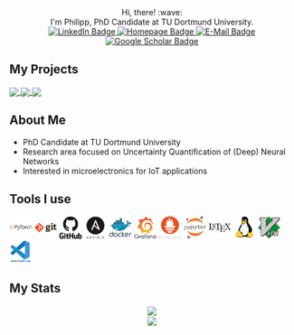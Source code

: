
<div id="header" align="center">
Hi, there! :wave: <br>
I'm Philipp, PhD Candidate at TU Dortmund University.

<div id="badges">
    <a href="https://www.linkedin.com/in/philipp-oberdiek/">
        <img src="https://img.shields.io/badge/LinkedIn-blue?logo=linkedin&style=flat-square" alt="LinkedIn Badge"/>
    </a>
    <a href="https://oberdiek.net">
        <img src="https://img.shields.io/badge/Homepage-blue?style=flat-square&logo=data%3Aimage%2Fpng%3Bbase64%2CiVBORw0KGgoAAAANSUhEUgAAAEAAAABACAYAAACqaXHeAAAAAXNSR0IArs4c6QAABEJJREFUeF7tm02oVVUUx39%2FdaADJQwUM6GMIiQHDixMHSRGkz5AKcuBBKWUpeEgggZpECRIYJEEGUUIiUZB5qCgUihtkIh9EGQ0iL50UBCCNLBWLDiXnvvtc88%2B99zzcXt3T97grL33%2Bv%2F22ueevdZ%2BYoo3TXH9jAGMI6BFAmY23aeX9HdbbjS%2BBcxsJbAFWAMsBAz4FfgYeFXSySZhNAbAzOYArwH3Fgg8DDws6UITIBoBYGbzgY%2BAmxJFfQOslXQ%2B0X5gs9oBmNm8LLxTxffEfAfcJum3gdUldKwVQAXxjUGoDUAW9p8AS3IW4gNgX%2FbsceCOHLtv%2FYVZ13aoBUDCyu8HHpH0j4s2M%2FfjJcBBxFpt22HoAMqK76ltC8JQAQwqvk0IQwNQVXxbEIYCYFji24BQGcCwxTcNoRKAusQ3CWFgAHWLbwrCQACaEt8EhNIAmhZfN4RSANoSXyeEZABti68LQhKAroivA0IhgK6JHzaEvgASjrSvAI9J8rxe4y07QPmR%2BtFBj9K5AMxsJnAcuCVn8MuOtI2rzyZMOEWeBlZLuhjzsR%2BA3cBTOcJaXfnQp4RIeF7S08kAzOxK4CdgVqRTp8QH74S87eCrv0jSH6GeaASY2SbgzYh4T2tvaWvPF22zLBJ8az4Usd0k6UAqgL3AE4GxFy%2Buk%2FRXkSNtPjczj9ofgAWBH3sl7UgFcBC4PzB%2BX9LdbYpLndvMjgB3BfYHJW1MBeDVmbCC87ak%2B1KdmGhnZlcAm4F7gOsBrxXEmhdCvgfeA%2FZL%2BnPA%2BZL9z3sHJA9Q5KCZPQC8DMwtsg2e%2Fw5sleS%2BlGpmlux%2FrQDMzPfcC14ALqXgP2P%2FwNoh6cUy%2FTsBwMzWAh8C08o4H7H10vntko6ljtM6ADNz0V%2BWKIYWafsKWNYrpBQZdwHAKuDTiKNe8vYKkFd%2Fw0sRflliKbANmB3puzL17kAXAOwCdgYiLgErJJ3qt4JmdjNwApgR2O2S9GzR6vvzLgB4A3gwcPYzSasTBTiAWwPb1yXFvvAmDdkFAMk%2FQzEgZQRU7V%2FLz2CTAsYAIgTKLMA4AqqG0Kj3H0fAqK9gVf%2FHEVCV4Kj3H0dAzgoeAsLsz7uS1id%2Byrb9JfgOsC7w9bCkDaH%2FeRHg6eWtgfFZ4MaUjHCZD5Fhb6EsM%2Bz3Cj31NrHtkzTpHmIegO1ALAvzDPBcEYS2AGTi%2FRQankQdxDZJnpq7rOUBuDZLLceee9Ly68h5fuLAK4Crg7l%2BBj5P2UJ%2BbB6gfy%2BfEK68T%2Bk3UhdL%2BjEJgBuZ2VuAJzT%2FD%2B2AJC%2F2TGr9aoNXAV8A%2FneU2y%2FA8rxr90Xl8WXA0RGG4OLvlHQmbwUL09Vm5hGwJ6sUVc3wNhVJvud9Cz8p6Vy%2FSQsB9Dqb2TVZuekGwP8FpovNK0v%2Bc30k9sIr9Q7ooro6fEqOgDom78KYYwBdWIU2fZjyEfAv30XjX7QDJxEAAAAASUVORK5CYII%3D" alt="Homepage Badge"/>
    </a>
    <a href="mailto:git@oberdiek.net">
        <img src="https://img.shields.io/badge/E--Mail-blue?style=flat-square&logo=data%3Aimage%2Fpng%3Bbase64%2CiVBORw0KGgoAAAANSUhEUgAAAEAAAABACAYAAACqaXHeAAAAAXNSR0IArs4c6QAABR1JREFUeF7tmlvIpWMUx3%2FLWY4l5FQUQrjghpKaCWkcZ4yRMUZGxo3DzcTFGMM45HTjVJLImUGOOZTDhRs3XCCEIiNC5JjzLP2%2F1js9s3v3fo97vv3uvVd9fbv3uNbvWc9a61nvY0y42ITbzxTA1AMmnMB0Cky4A0yD4HQKaAq4u0CcBRwP7DDm0%2BJX4HXgCTP7z9x9S%2BBZYN6YG95r3hvAiQKwGrh6wozPzF0tAOuAvRMA64E1wLVmpt%2BdF3ffDFgFXAXodybrBEBGKgb8BOwUv3XBK8ASM%2FuhywTcfRfgYbl72OHAz8DOCn8CoAOSJ%2BPCB%2BKkjsk7FpnZ212E4O5HAE8B%2B4X%2BCoAXAGfGHxsBMLNF7n4A8DRwWNz0F3CFmd3WJQjuvhS4G9g29P4YOMPMPnT3tX0BRFrcBrgLWJYY%2FQhwkZn9Psog3F263xkjnan6KLA8070QQHaXuy8Hbge2jmMfBUX9Hzlx9%2F3Dew8P5f4FrjSzm1JlSwMIb8ibR8vMTHNrZMTdTwEeTOLXV3LzvPhVCUBAyIukdwArzOyf2aTg7ptHilOay1Lcm8DZZvZtnm6VAQQEpcrLgRuSF72lEtrMvpkNCO6%2BK6D5fVy8XxntZmClytx%2BOtUCkMSFucBjwG5x7DtgsZmpvt5k4u7HqJ4H9oyXql4518xeLlKiEYDwhn0ApZKj0mAj%2BmaW1RVFetQ%2BH8FZkV7rGMm7wEIz%2B7zMQxsDCAjKDHK3S5OXPg%2BcZ2aqKlsXd9dK9V4VZ8nDH4r0%2FEfZF7YCIJkSS6Lg2C6OfRqp8v2yCpW5zt0PihR3SFz%2FJ3CJmQlIJWkVQHjDwaGc%2Fks0Gheb2X2VNOtzsbsvBu4BMsifBeT36jy%2FdQABQe4pgxcmSklpjdLfNRXdArhOpXhy%2FwvA0ibTbCgAAoJSpWLCLUmAeicKklIBKplaWqIr0B4dx5TWBGNN02X60AAkyh8LPA7sEceUos4xs1fLeIK7z4lUu3tc%2F32k2tfK3F90zdABhDfsC3yQzFuN4DXA9f1GMBoXKwF1qVThSbT4OtTMvigyrOz5oQNw962iv3BqjlIvRcHyY3rO3dWMuR%2BYn3OPmjPzzUyRv7EMFUAYr37CyaHp18Ct0WbbPo5pNFW4KD6oK31kNC7kNZLfon21Iqn0XozIXyug9sAe3A%2BoiziM1ypRKzOJjJ9jZp%2B4u%2FK3wCifSzSal8VvNVu0jpdsWHK7%2B4GAFjZZuasMIHCNIAzFA8J4kT0tDNFKbK46MBlQd5cHqHDRN4g8eQY438zUs5uR6FAJwl5xSLX%2BgibToXUAZYzvcUE1WrScVqyQ5DYuhgWhVQCD3H7QVIrVnAolZYcLixqvbU6H1gBUHflBQMqca2s6tAJgUxtfMB2UItW9LiWNAcyW8W1BaARgto1vA0JtAKNifFMItQCMmvFNIFQGMKrG14VQCUAYr%2B7r6f0qvFKhd8gX9UmRudmhNICuGF%2FVE0oB6JrxVSAUAuiq8WUhDAQQm6a0qhvpOV8UUgbFhL4A1LeLRmSnjR%2FgCepGLQD0MUW7RDbaIfKclt9dH%2Flez8jxBEHQCnSmaZNuktJmqezz8oZOTpGrdeF8zlI6s3V93ja5sTI%2BmQ697TWd%2BlIAbuz58tKFQW1Lx1UCoF1U2iJ3UltP7chz9JFl3sxu8dgsrah4ArBjRwyoq%2BYvgIxfqw800%2B3ydTGOy31TDxiXkaxrx9QD6pIbl%2FumHjAuI1nXjon3gP8BBLRUiLMXuP4AAAAASUVORK5CYII%3D" alt="E-Mail Badge"/>
    </a>
    <a href="https://scholar.google.de/citations?user=csh8_YkAAAAJ&hl=de&authuser=1">
        <img src="https://img.shields.io/badge/Google_Scholar-blue?style=flat-square&logo=googlescholar&logoColor=white" alt="Google Scholar Badge"/>
    </a>
</div>
</div>

## My Projects

<a href="https://github.com/ronmckay/capacitive-soil-moisture-sensor">
    <img align="center" src="https://github-readme-stats.vercel.app/api/pin/?username=ronmckay&repo=capacitive-soil-moisture-sensor&theme=gruvbox" />
</a>
<a href="https://github.com/ronmckay/oodretrieval">
    <img align="center" src="https://github-readme-stats.vercel.app/api/pin/?username=ronmckay&repo=oodretrieval&theme=gruvbox" />
</a>
<a href="https://github.com/RonMcKay/gradient_metrics">
    <img align="center" src="https://github-readme-stats.vercel.app/api/pin/?username=ronmckay&repo=gradient_metrics&theme=gruvbox" />
</a>

## About Me

- PhD Candidate at TU Dortmund University
- Research area focused on Uncertainty Quantification of (Deep) Neural Networks
- Interested in microelectronics for IoT applications

## Tools I use

<div>
<img src="https://raw.githubusercontent.com/devicons/devicon/master/icons/pytorch/pytorch-original-wordmark.svg" title="PyTorch" alt="PyTorch" width="40" height="40">
<img src="https://raw.githubusercontent.com/devicons/devicon/master/icons/git/git-original-wordmark.svg" title="Git" alt="Git" width="40" height="40">
<img src="https://raw.githubusercontent.com/devicons/devicon/master/icons/github/github-original-wordmark.svg" title="GitHub" alt="GitHub" width="40" height="40">
<img src="https://raw.githubusercontent.com/devicons/devicon/master/icons/ansible/ansible-original-wordmark.svg" title="Ansible" alt="Ansible" width="40" height="40">
<img src="https://raw.githubusercontent.com/devicons/devicon/master/icons/docker/docker-original-wordmark.svg" title="Docker" alt="Docker" width="40" height="40">
<img src="https://raw.githubusercontent.com/devicons/devicon/master/icons/grafana/grafana-original-wordmark.svg" title="Grafana" alt="Grafana" width="40" height="40">
<img src="https://raw.githubusercontent.com/devicons/devicon/master/icons/prometheus/prometheus-original-wordmark.svg" title="Prometheus" alt="Prometheus" width="40" height="40">
<img src="https://raw.githubusercontent.com/devicons/devicon/master/icons/jupyter/jupyter-original-wordmark.svg" title="Jupyter" alt="Jupyter" width="40" height="40">
<img src="https://raw.githubusercontent.com/devicons/devicon/master/icons/latex/latex-original.svg" title="LaTeX" alt="LaTeX" width="40" height="40">
<img src="https://raw.githubusercontent.com/devicons/devicon/master/icons/linux/linux-original.svg" title="Linux" alt="Linux" width="40" height="40">
<img src="https://raw.githubusercontent.com/devicons/devicon/master/icons/vim/vim-original.svg" title="Vim" alt="Vim" width="40" height="40">
<img src="https://raw.githubusercontent.com/devicons/devicon/master/icons/vscode/vscode-original-wordmark.svg" title="Visual Studio Code" alt="Visual Studio Code" width="40" height="40">
</div>

## My Stats

<div align="center">
    <img align="center" src="https://github-readme-stats.vercel.app/api?username=ronmckay&show_icons=true&theme=gruvbox" />
</div>
<div align="center">
    <img align="center" src="https://github-readme-stats.vercel.app/api/top-langs/?username=ronmckay&layout=compact&theme=gruvbox&hide=jinja" />
</div>
